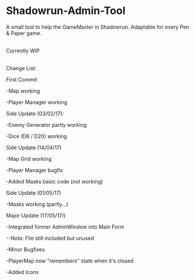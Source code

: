 # Shadowrun-Admin-Tool
A small tool to help the GameMaster in Shadowrun. 
Adaptable for every Pen &amp; Paper game. 

<br>Currently WIP</br>

<br>Change List:</br>

<p>First Commit:</p>
<p>-Map working</p>
<p>-Player Manager working</p>
<p>Side Update (03/02/17):</p>
<p>-Enemy Generator partly working</p>
<p>-Dice (D6 / D20) working</p>
<p>Side Update (14/04/17)</p>
<p>-Map Grid working</p>
<p>-Player Manager bugfix</p>
<p>-Added Masks basic code (not working)</p>
<p>Side Update (01/05/17)</p>
<p>-Masks working (partly...)</p>
<p>Major Update (17/05/17/)</p>
<p>-Integrated former AdminWindow into Main Form</p>
<p>--Note: File still included but unused</p>
<p>-Minor Bugfixes</p>
<p>-PlayerMap now "remembers" state when it's closed</p>
<p>-Added Icons</p>